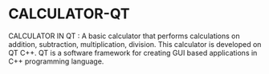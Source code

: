 # CALCULATOR-QT
CALCULATOR IN QT : A basic calculator that performs calculations on addition, subtraction, multiplication, division. This calculator is developed on QT C++. QT is a software framework for creating GUI based applications in C++ programming language.
